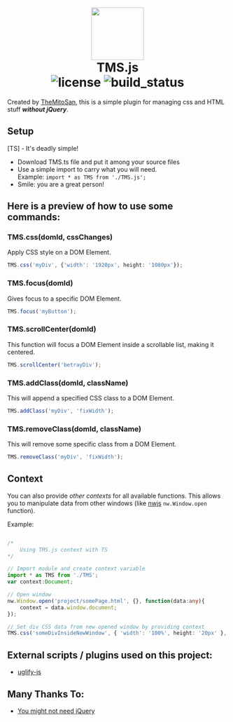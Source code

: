 <h1 align="center">
	<img src="https://raw.githubusercontent.com/themitosan/TMS.js/main/tmsjs.png" width="120">
	<br><b>TMS.js</b><br>
	<img src="https://img.shields.io/github/license/themitosan/TMS.js" alt="license">
	<img src="https://img.shields.io/github/actions/workflow/status/themitosan/TMS.js/main.yaml" alt="build_status">
</h1>

Created by [TheMitoSan](https://themitosan.github.io/), this is a simple plugin for managing css and HTML stuff ___without jQuery___.

## Setup
[TS] - It's deadly simple!
- Download TMS.ts file and put it among your source files
- Use a simple import to carry what you will need.<br>Example: `import * as TMS from './TMS.js';`
- Smile: you are a great person!

## Here is a preview of how to use some commands:

### TMS.css(domId, cssChanges)
Apply CSS style on a DOM Element.
```ts
TMS.css('myDiv', {'width': '1920px', height: '1080px'});
```

### TMS.focus(domId)
Gives focus to a specific DOM Element.
```ts
TMS.focus('myButton');
```

### TMS.scrollCenter(domId)
This function will focus a DOM Element inside a scrollable list, making it centered.
```ts
TMS.scrollCenter('betrayDiv');
```

### TMS.addClass(domId, className)
This will append a specified CSS class to a DOM Element.
```ts
TMS.addClass('myDiv', 'fixWidth');
```

### TMS.removeClass(domId, className)
This will remove some specific class from a DOM Element.
```ts
TMS.removeClass('myDiv', 'fixWidth');
```

## Context
You can also provide _other contexts_ for all available functions. This allows you to manipulate data from other windows (like [nwjs](https://nwjs.io/) `nw.Window.open` function).

Example: 
```ts

/*
	Using TMS.js context with TS
*/

// Import module and create context variable
import * as TMS from './TMS';
var context:Document;

// Open window
nw.Window.open('project/somePage.html', {}, function(data:any){
	context = data.window.document;
});

// Set div CSS data from new opened window by providing context
TMS.css('someDivInsideNewWindow', { 'width': '100%', height: '20px' }, context);
```

## External scripts / plugins used on this project:
- [uglify-js](https://www.npmjs.com/package/uglify-js)

## Many Thanks To:
- [You might not need jQuery](http://youmightnotneedjquery.com/)
